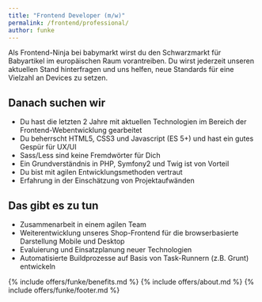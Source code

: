 ```yaml
---
title: "Frontend Developer (m/w)"
permalink: /frontend/professional/
author: funke
---
```


Als Frontend-Ninja bei babymarkt wirst du den Schwarzmarkt für Babyartikel im europäischen Raum vorantreiben. 
Du wirst jederzeit unseren aktuellen Stand hinterfragen und uns helfen, neue Standards für eine Vielzahl an Devices zu setzen. 

## Danach suchen wir

* Du hast die letzten 2 Jahre mit aktuellen Technologien im Bereich der Frontend-Webentwicklung gearbeitet
* Du beherrscht HTML5, CSS3 und Javascript (ES 5+) und hast ein gutes Gespür für UX/UI
* Sass/Less sind keine Fremdwörter für Dich
* Ein Grundverständnis in PHP, Symfony2 und Twig ist von Vorteil
* Du bist mit agilen Entwicklungsmethoden vertraut
* Erfahrung in der Einschätzung von Projektaufwänden

## Das gibt es zu tun

* Zusammenarbeit in einem agilen Team
* Weiterentwicklung unseres Shop-Frontend für die browserbasierte Darstellung Mobile und Desktop
* Evaluierung und Einsatzplanung neuer Technologien
* Automatisierte Buildprozesse auf Basis von Task-Runnern (z.B. Grunt) entwickeln

{% include offers/funke/benefits.md %}
{% include offers/about.md %}
{% include offers/funke/footer.md %}

